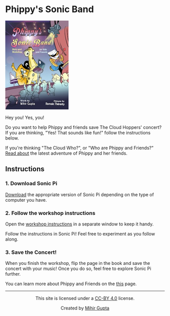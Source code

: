 # Phippy's Sonic Band

 [![TITLE COVER](/phippy-sonic-band-cover.jpg)](/phippy-sonic-band-cover.jpg)


Hey you! Yes, you! 

Do you want to help Phippy and friends save The Cloud Hoppers' concert? If you are thinking, "Yes! That sounds like fun!" follow the instructions below. 

If you're thinking "The Cloud Who?", or "Who are Phippy and Friends?" [Read about](https://www.amazon.com/Phippys-Sonic-Band-Mihir-Gupta/dp/1965670008) the latest adventure of Phippy and her friends. 

## Instructions
  
### 1. Download Sonic Pi

  [Download](https://sonic-pi.net/) the appropriate version of Sonic Pi depending on the type of computer you have. 

### 2. Follow the workshop instructions

   Open the [workshop instructions]() in a separate window to keep it handy.

   Follow the instructions in Sonic Pi! Feel free to experiment as you follow along.

### 3. Save the Concert!

   When you finish the workshop, flip the page in the book and save the concert with your music! Once you do so, feel free to explore Sonic Pi further. 


You can learn more about Phippy and Friends on the [this](https://www.cncf.io/phippy/) page. 


---

<p align="center">This site is licensed under a <a href="https://creativecommons.org/licenses/by/4.0/">CC-BY 4.0</a> license.</p>
<p align="center">Created by <a href="https://www.linkedin.com/in/mihir-gupta-746427311/">Mihir Gupta</a></p>




